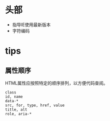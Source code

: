 # 头部

- 指导IE使用最新版本 <meta http-equiv="X-UA-Compatible" content="IE=Edge">
- 字符编码    <meta charset="UTF-8">

# tips

## 属性顺序
HTML属性应按照特定的顺序排列，以方便代码查阅。

```
class
id, name
data-*
src, for, type, href, value
title, alt
role, aria-*
```

